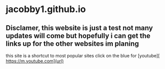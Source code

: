 # jacobby1.github.io
## Disclamer, this website is just a test not many updates will come but hopefully i can get the links up for the other websites im planing 
this site is a shortcut to most popular sites click on the blue for [youtube][ https://m.youtube.com](url)
